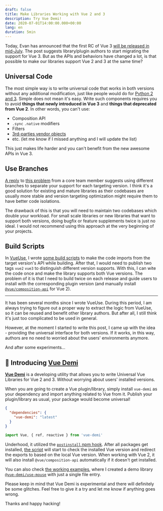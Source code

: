 ```yaml
---
draft: false
title: Make Libraries Working with Vue 2 and 3
description: Try Vue Demi!
date: 2020-07-01T14:00:00.000+00:00
lang: en
duration: 5min
---
```


Today, Evan has announced that the first RC of Vue 3 [will be released in mid-July](https://github.com/vuejs/rfcs/issues/183). The post suggests library/plugin authors to start migrating the support for Vue 3. But as the APIs and behaviors have changed a lot, is that possible to make our libraries support Vue 2 and 3 at the same time?

## Universal Code

The most simple way is to write universal code that works in both versions without any additional modification, just like people would do for [Python 2 and 3](https://python-future.org/compatible_idioms.html). Simple does not mean it's easy. Write such components requires you to avoid **things that newly introduced in Vue 3** and **things that deprecated from Vue 2**. In other words, you can't use:

* Composition API
* `.sync` `.native` modifiers
* Filters
* [3rd-parties vendor objects](/posts/vue-3-notes#-use-markraw-for-vendor-objects)
* etc. (let me know if I missed anything and I will update the list)

This just makes life harder and you can't benefit from the new awesome APIs in Vue 3.

## Use Branches

[A reply](https://github.com/vuejs/rfcs/issues/183#issuecomment-652134760) to [this problem](https://github.com/vuejs/rfcs/issues/183#issuecomment-651944231) from a core team member suggests using different branches to separate your support for each targeting version. I think it's a good solution for existing and mature libraries as their codebases are usually more stable and version targeting optimization might require them to have better code isolations.

The drawback of this is that you will need to maintain two codebases which double your workload. For small scale libraries or new libraries that want to support both versions, doing bugfix or feature supplements twice is just no ideal. I would not recommend using this approach at the very beginning of your projects.

## Build Scripts

In [VueUse](https://github.com/antfu/vueuse), I wrote [some build scripts](https://github.com/antfu/vueuse/tree/main/scripts) to make the code imports from the target version's API while building. After that, I would need to publish two tags `vue2` `vue3` to distinguish different version supports. With this, I can wite the code once and make the library supports both Vue versions. The problem of it is that I need to build twice on each release and guide users to install with the corresponding plugin version (and manually install [`@vue/composition-api`](https://github.com/vuejs/composition-api) for Vue 2).

***

It has been several months since I wrote VueUse. During this period, I am always trying to figure out a proper way to extract the logic from VueUse, so it can be reused and benefit other library authors. But after all, I still think it's just too complicated to be used in general.

However, at the moment I started to write this post, I came up with the idea - providing the universal interface for both versions. If it works, in this way, authors are no need to worried about the users' environments anymore.

And after some experiments...

## 🎩 Introducing [Vue Demi](https://github.com/antfu/vue-demi)

[**Vue Demi**](https://github.com/antfu/vue-demi) is a developing utility that allows you to write Universal Vue Libraries for Vue 2 and 3. Without worrying about users' installed versions.

When you are going to create a Vue plugin/library, simply install `vue-demi` as your dependency and import anything related to Vue from it. Publish your plugin/library as usual, your package would become universal!

```json
{
  "dependencies": {
    "vue-demi": "latest"
  }
}
```

```ts
import Vue, { ref, reactive } from 'vue-demi'
```

Underhood, it utilized the [`postinstall` npm hook](https://docs.npmjs.com/misc/scripts). After all packages get installed, [the script](https://github.com/antfu/vue-demi/blob/main/scripts/postinstall.js) will start to check the installed Vue version and redirect the exports to based on the local Vue version. When working with Vue 2, it will also install `@vue/composition-api` automatically if it doesn't get installed.

You can also check [the working examples](https://github.com/antfu/vue-demi/tree/main/examples), where I created a demo library [`@vue-demi/use-mouse`](https://github.com/antfu/vue-demi/blob/main/examples/%40vue-demi/use-mouse/src/index.ts) with just a single file entry.

Please keep in mind that Vue Demi is experimental and there will definitely be some glitches. Feel free to give it a try and let me know if anything goes wrong.

Thanks and happy hacking!
